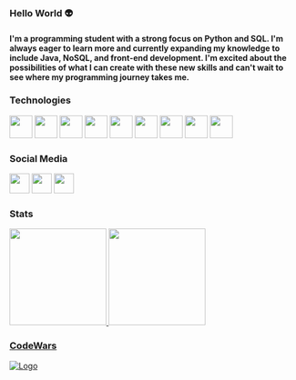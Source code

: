 ### Hello World 👽

#### I'm a programming student with a strong focus on Python and SQL. I'm always eager to learn more and currently expanding my knowledge to include Java, NoSQL, and front-end development. I'm excited about the possibilities of what I can create with these new skills and can't wait to see where my programming journey takes me.

### Technologies

<div>
<img src="https://icongr.am/devicon/git-original.svg" width="40" height="40"></img>
<img src="https://cdn.jsdelivr.net/gh/devicons/devicon/icons/python/python-original.svg" width="40" height="40"></img>
<img src="https://icongr.am/devicon/java-original.svg" width="40" height="40"></img>
<img src="https://icongr.am/devicon/mysql-original.svg" width="40" height="40"></img>
<img src="https://icongr.am/devicon/mongodb-original.svg" width="40" height="40"></img>
<img src="https://icongr.am/devicon/html5-original.svg" width="40" height="40"></img>
<img src="https://icongr.am/devicon/css3-original.svg" width="40" height="40"></img>
<img src="https://icongr.am/devicon/javascript-original.svg?" width="40" height="40"></img>
<img src="https://icongr.am/devicon/linux-original.svg" width="40" height="40"></img>
</div>

### Social Media

<div>
<a href="https://www.linkedin.com/in/ricardo-henrique-santos-49b800240/" target="_blank"><img src="https://icongr.am/devicon/linkedin-original.svg" width="35" height="35" target="_blank"></a>
<a href="https://twitter.com/RickySantins" target="_blank"><img src="https://w7.pngwing.com/pngs/421/879/png-transparent-twitter-logo-social-media-iphone-organization-logo-twitter-computer-network-leaf-media.png" width="35" height="35" target="_blank"></a>
<a href="https://www.instagram.com/ricky_santins/" target="_blank"><img src="https://upload.wikimedia.org/wikipedia/commons/thumb/e/e7/Instagram_logo_2016.svg/768px-Instagram_logo_2016.svg.png" width="35" height="35" target="_blank"></a>
</div>

### Stats

<div>
<a href="https://github.com/RicardoHenriqueSantos">
<img height="170em" src="https://github-readme-stats.vercel.app/api/top-langs/?username=RicardoHenriqueSantos&hide_progress=true&layout=compact&langs_count=7&theme=tokyonight"/>
<img height="170em" src="https://github-readme-stats.vercel.app/api?username=RicardoHenriqueSantos&show_icons=true&bg_color=00000000"/>
</div>
  
### CodeWars
  
![Logo](https://www.codewars.com/users/KalEl52/badges/small)
